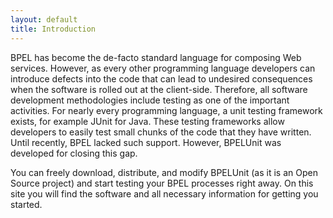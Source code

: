 ```yaml
---
layout: default
title: Introduction
---
```

 
BPEL has become the de-facto standard language for composing Web services. However, as every other programming language developers can introduce defects into the code that can lead to undesired consequences when the software is rolled out at the client-side. Therefore, all software development methodologies include testing as one of the important activities. For nearly every programming language, a unit testing framework exists, for example JUnit for Java. These testing frameworks allow developers to easily test small chunks of the code that they have written. Until recently, BPEL lacked such support. However, BPELUnit was developed for closing this gap.

You can freely download, distribute, and modify BPELUnit (as it is an Open Source project) and start testing your BPEL processes right away. On this site you will find the software and all necessary information for getting you started.
